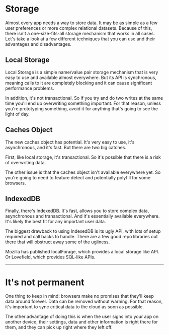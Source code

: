 # Storage

Almost every app needs a way to store data. It may be as simple as a few user preferences or more complex relational datasets. Because of this, there isn't a one-size-fits-all storage mechanism that works in all cases. Let's take a look at a few different techniques that you can use and their advantages and disadvantages.

## Local Storage

Local Storage is a simple name/value pair storage mechanism that is very easy to use and available almost everywhere. But its API is synchronous, meaning calls to it are completely blocking and it can cause significant performance problems.

In addition, it's not transactional. So if you try and do two writes at the same time you'll end up overwriting something important. For that reason, unless you're prototyping something, avoid it for anything that's going to see the light of day.

## Caches Object

The new caches object has potential. It's very easy to use, it's asynchronous, and it's fast. But there are two big catches.

First, like local storage, it's transactional. So it's possible that there is a risk of overwriting data.

The other issue is that the caches object isn't available everywhere yet. So you're going to need to feature detect and potentially polyfill for some browsers.

## IndexedDB

Finally, there's IndexedDB. It's fast, allows you to store complex data, asynchronous and transactional. And it's essentially available everywhere. It's likely the best fit for any important user data.

The biggest drawback to using IndexedDB is its ugly API, with lots of setup required and call backs to handle. There are a few good repo libraries out there that will obstruct away some of the ugliness.

Mozilla has published localForage, which provides a local storage like API. Or Lovefield, which provides SQL-like APIs.

---

# It's not permanent

One thing to keep in mind: browsers make no promises that they'll keep data around forever. Data can be removed without warning. For that reason, it's important to sync critical data to the cloud as soon as possible.

The other advantage of doing this is when the user signs into your app on another device, their settings, data and other information is right there for them, and they can pick up right where they left off.
